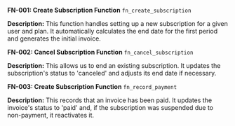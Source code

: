 **FN-001: Create Subscription Function** `fn_create_subscription`

**Description:** This function handles setting up a new subscription for a given user and plan. It automatically calculates the end date for the first period and generates the initial invoice.


**FN-002: Cancel Subscription Function** `fn_cancel_subscription`

**Description:** This allows us to end an existing subscription. It updates the subscription's status to 'canceled' and adjusts its end date if necessary.


**FN-003: Create Subscription Function** `fn_record_payment`

**Description:** This records that an invoice has been paid. It updates the invoice's status to 'paid' and, if the subscription was suspended due to non-payment, it reactivates it.